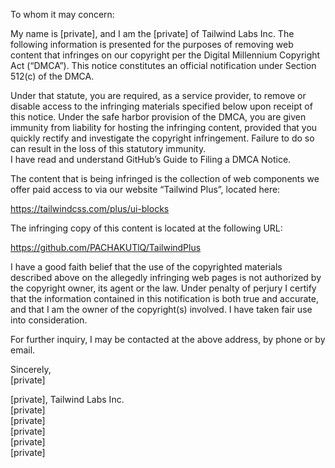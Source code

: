 To whom it may concern:

My name is [private], and I am the [private] of Tailwind Labs Inc. The following information is presented for the purposes of removing web content that infringes on our copyright per the Digital Millennium Copyright Act (“DMCA”). This notice constitutes an official notification under Section 512(c) of the DMCA.

Under that statute, you are required, as a service provider, to remove or disable access to the infringing materials specified below upon receipt of this notice. Under the safe harbor provision of the DMCA, you are given immunity from liability for hosting the infringing content, provided that you quickly rectify and investigate the copyright infringement. Failure to do so can result in the loss of this statutory immunity.  
I have read and understand GitHub’s Guide to Filing a DMCA Notice.

The content that is being infringed is the collection of web components we offer paid access to via our website “Tailwind Plus”, located here:

https://tailwindcss.com/plus/ui-blocks

The infringing copy of this content is located at the following URL:

https://github.com/PACHAKUTlQ/TailwindPlus

I have a good faith belief that the use of the copyrighted materials described above on the allegedly infringing web pages is not authorized by the copyright owner, its agent or the law. Under penalty of perjury I certify that the information contained in this notification is both true and accurate, and that I am the owner of the copyright(s) involved. I have taken fair use into consideration.

For further inquiry, I may be contacted at the above address, by phone or by email.

Sincerely,  
[private]

[private], Tailwind Labs Inc.  
[private]  
[private]  
[private]  
[private]  
[private]  

